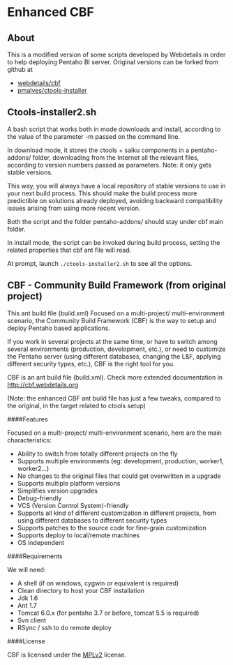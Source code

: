 Enhanced CBF
===============================


About
-

This is a modified version of some scripts developed by Webdetails in 
order to help deploying Pentaho BI server. Original versions can be
forked from github at
- [webdetails/cbf](https://github.com/webdetails/cbf)
- [pmalves/ctools-installer](https://github.com/pmalves/ctools-installer)



Ctools-installer2.sh
-

A bash script that works both in mode downloads and install, according to the value of the parameter -m
passed on the command line.

In download mode, it stores the ctools + saiku components in a pentaho-addons/ folder, downloading from the Internet
all the relevant files, according to version numbers passed as parameters. Note: it only gets stable versions.

This way, you will always have a local repository of stable versions to use in your next build process.
This should make the build process more predictible on solutions already deployed, avoiding backward compatibility 
issues arising from using more recent version. 

Both the script and the folder pentaho-addons/ should stay under cbf main folder.

In install mode, the script can be invoked during build process, setting the related properties that cbf ant file
will read.

At prompt, launch `./ctools-installer2.sh` to see all the options.
  
  
CBF - Community Build Framework  (from original project)
-

This ant build file (build.xml) Focused on a multi-project/ multi-environment scenario, the Community Build
Framework (CBF) is the way to setup and deploy Pentaho based applications.


If you work in several projects at the same time, or have to switch among
several environments (production, development, etc.), or need to customize the
Pentaho server (using different databases, changing the L&F, applying different
security types, etc.), CBF is the right tool for you.


CBF is an ant build file (build.xml). Check more extended documentation in
http://cbf.webdetails.org

(Note: the enhanced CBF ant build file has just a few tweaks, compared to the original, in the target related to 
ctools setup)


####Features

 Focused on a multi-project/ multi-environment scenario, here are the main characteristics:

* Ability to switch from totally different projects on the fly
* Supports multiple environments (eg: development, production, worker1, worker2...)
* No changes to the original files that could get overwritten in a upgrade
* Supports multiple platform versions
* Simplifies version upgrades
* Debug-friendly
* VCS (Version Control System)-friendly
* Supports all kind of different customization in different projects, from using different databases to different security types
* Supports patches to the source code for fine-grain customization
* Supports deploy to local/remote machines
* OS independent


####Requirements

We will need:
* A shell (if on windows, cygwin or equivalent is required)
* Clean directory to host your CBF installation
* Jdk 1.6
* Ant 1.7
* Tomcat 6.0.x (for pentaho 3.7 or before, tomcat 5.5 is required)
* Svn client
* RSync / ssh to do remote deploy

####License


CBF is licensed under the [MPLv2](http://www.mozilla.org/MPL/2.0/) license.
